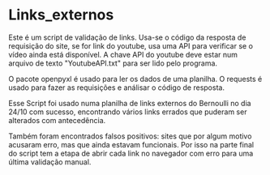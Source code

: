 # Links_externos

Este é um script de validação de links.
Usa-se o código da resposta de requisição do site, se for link do youtube, usa uma API para verificar se o vídeo ainda está disponível.
A chave API do youtube deve estar num arquivo de texto "YoutubeAPI.txt" para ser lido pelo programa.

O pacote openpyxl é usado para ler os dados de uma planilha. O requests é usado para fazer as requisições e análisar o código de resposta.

Esse Script foi usado numa planilha de links externos do Bernoulli no dia 24/10 com sucesso, encontrando vários links errados que puderam ser alterados com antecedência.

Também foram encontrados falsos positivos: sites que por algum motivo acusaram erro, mas que ainda estavam funcionais. Por isso na parte final do script tem a etapa de abrir cada link no navegador com erro para uma última validação manual.
